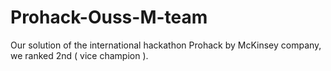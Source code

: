 # Prohack-Ouss-M-team
Our solution of the international hackathon Prohack by McKinsey company, we ranked 2nd ( vice champion ).
